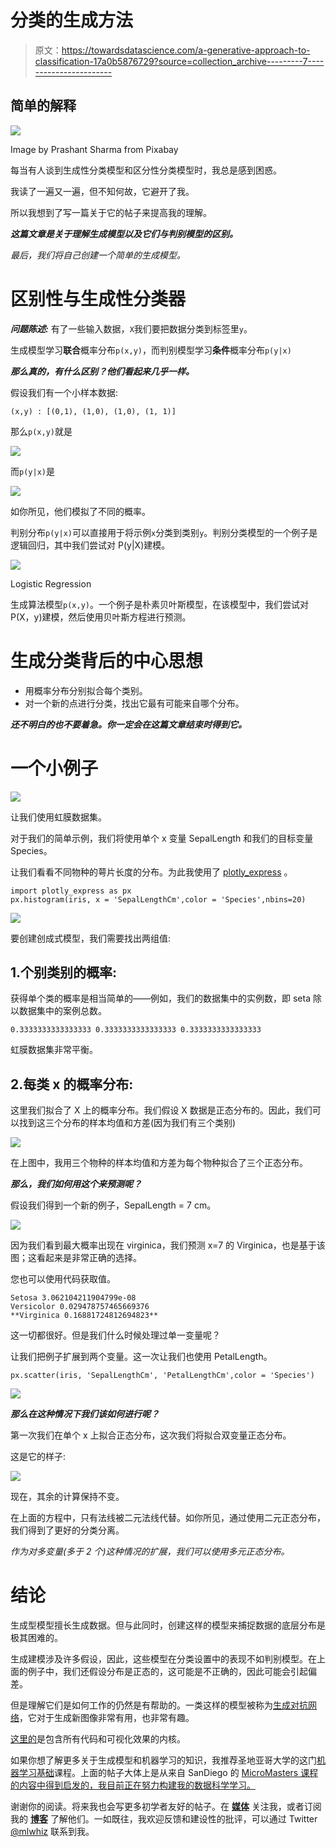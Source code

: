 # 分类的生成方法

> 原文：<https://towardsdatascience.com/a-generative-approach-to-classification-17a0b5876729?source=collection_archive---------7----------------------->

## 简单的解释

![](img/50998bbe86609604bd551b5824aa3584.png)

Image by Prashant Sharma from Pixabay

每当有人谈到生成性分类模型和区分性分类模型时，我总是感到困惑。

我读了一遍又一遍，但不知何故，它避开了我。

所以我想到了写一篇关于它的帖子来提高我的理解。

***这篇文章是关于理解生成模型以及它们与判别模型的区别。***

*最后，我们将自己创建一个简单的生成模型。*

# 区别性与生成性分类器

***问题陈述:*** 有了一些输入数据，`X`我们要把数据分类到标签里`y`。

生成模型学习**联合**概率分布`p(x,y)`，而判别模型学习**条件**概率分布`p(y|x)`

***那么真的，有什么区别？他们看起来几乎一样。***

假设我们有一个小样本数据:

`(x,y) : [(0,1), (1,0), (1,0), (1, 1)]`

那么`p(x,y)`就是

![](img/d9be45b66236841c9c891ec81cef930a.png)

而`p(y|x)`是

![](img/33566132d55020563fd8381fa0af7986.png)

如你所见，他们模拟了不同的概率。

判别分布`p(y|x)`可以直接用于将示例`x`分类到类别`y`。判别分类模型的一个例子是逻辑回归，其中我们尝试对 P(y|X)建模。

![](img/ccf889bf5ea5ed7f2892c64c4a485a38.png)

Logistic Regression

生成算法模型`p(x,y)`。一个例子是朴素贝叶斯模型，在该模型中，我们尝试对 P(X，y)建模，然后使用贝叶斯方程进行预测。

# 生成分类背后的中心思想

*   用概率分布分别拟合每个类别。
*   对一个新的点进行分类，找出它最有可能来自哪个分布。

***还不明白的也不要着急。你一定会在这篇文章结束时得到它。***

# 一个小例子

![](img/8aaef0a5f34139e6f0b69de8cfd44c0f.png)

让我们使用虹膜数据集。

对于我们的简单示例，我们将使用单个 x 变量 SepalLength 和我们的目标变量 Species。

让我们看看不同物种的萼片长度的分布。为此我使用了 [plotly_express](/pythons-one-liner-graph-creation-library-with-animations-hans-rosling-style-f2cb50490396) 。

```
import plotly_express as px
px.histogram(iris, x = 'SepalLengthCm',color = 'Species',nbins=20)
```

![](img/1e559f103ac6a27a34f7f967e6266c87.png)

要创建创成式模型，我们需要找出两组值:

## 1.个别类别的概率:

获得单个类的概率是相当简单的——例如，我们的数据集中的实例数，即 seta 除以数据集中的案例总数。

```
0.3333333333333333 0.3333333333333333 0.3333333333333333
```

虹膜数据集非常平衡。

## 2.每类 x 的概率分布:

这里我们拟合了 X 上的概率分布。我们假设 X 数据是正态分布的。因此，我们可以找到这三个分布的样本均值和方差(因为我们有三个类别)

![](img/85f316a9527535c5c337886fd26c3424.png)

在上图中，我用三个物种的样本均值和方差为每个物种拟合了三个正态分布。

***那么，我们如何用这个来预测呢？***

假设我们得到一个新的例子，SepalLength = 7 cm。

![](img/1b543dad850507e494529592569c3d66.png)

因为我们看到最大概率出现在 virginica，我们预测 x=7 的 Virginica，也是基于该图；这看起来是非常正确的选择。

您也可以使用代码获取值。

```
Setosa 3.062104211904799e-08
Versicolor 0.029478757465669376
**Virginica 0.16881724812694823**
```

这一切都很好。但是我们什么时候处理过单一变量呢？

让我们把例子扩展到两个变量。这一次让我们也使用 PetalLength。

```
px.scatter(iris, 'SepalLengthCm', 'PetalLengthCm',color = 'Species')
```

![](img/661d3cc1bf9e0e33f3da6b5c10fc80c2.png)

***那么在这种情况下我们该如何进行呢？***

第一次我们在单个 x 上拟合正态分布，这次我们将拟合双变量正态分布。

这是它的样子:

![](img/9077872392b8a6109ebe1373852b55c1.png)

现在，其余的计算保持不变。

在上面的方程中，只有法线被二元法线代替。如你所见，通过使用二元正态分布，我们得到了更好的分类分离。

*作为对多变量(多于 2 个)这种情况的扩展，我们可以使用多元正态分布。*

# 结论

生成型模型擅长生成数据。但与此同时，创建这样的模型来捕捉数据的底层分布是极其困难的。

生成建模涉及许多假设，因此，这些模型在分类设置中的表现不如判别模型。在上面的例子中，我们还假设分布是正态的，这可能是不正确的，因此可能会引起偏差。

但是理解它们是如何工作的仍然是有帮助的。一类这样的模型被称为[生成对抗网络](/an-end-to-end-introduction-to-gans-bf253f1fa52f)，它对于生成新图像非常有用，也非常有趣。

[这里的](https://www.kaggle.com/mlwhiz/generative-modeling)是包含所有代码和可视化效果的内核。

如果你想了解更多关于生成模型和机器学习的知识，我推荐圣地亚哥大学的这门[机器学习基础](https://www.awin1.com/cread.php?awinmid=6798&awinaffid=633074&clickref=&p=%5B%5Bhttps%3A%2F%2Fwww.edx.org%2Fcourse%2Fmachine-learning-fundamentals-4%5D%5D)课程。上面的帖子大体上是从来自 SanDiego 的 [MicroMasters 课程的内容中得到启发的，我目前正在努力构建我的数据科学学习。](https://www.awin1.com/cread.php?awinmid=6798&awinaffid=633074&clickref=&p=%5B%5Bhttps%3A%2F%2Fwww.edx.org%2Fmicromasters%2Fuc-san-diegox-data-science%5D%5D)

谢谢你的阅读。将来我也会写更多初学者友好的帖子。在 [**媒体**](https://medium.com/@rahul_agarwal?source=post_page---------------------------) 关注我，或者订阅我的 [**博客**](http://eepurl.com/dbQnuX?source=post_page---------------------------) 了解他们。一如既往，我欢迎反馈和建设性的批评，可以通过 Twitter [@mlwhiz](https://twitter.com/MLWhiz?source=post_page---------------------------) 联系到我。